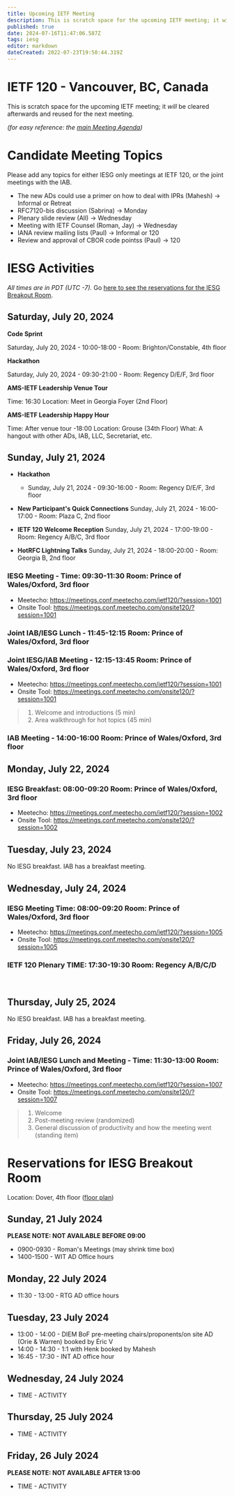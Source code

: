 ```yaml
---
title: Upcoming IETF Meeting
description: This is scratch space for the upcoming IETF meeting; it will be cleared afterwards and reused for the next meeting.
published: true
date: 2024-07-16T11:47:06.587Z
tags: iesg
editor: markdown
dateCreated: 2022-07-23T19:50:44.319Z
---
```


# IETF 120 - Vancouver, BC, Canada
This is scratch space for the upcoming IETF meeting; it *will* be cleared afterwards and reused for the next meeting. 

*(for easy reference: the [main Meeting Agenda](https://datatracker.ietf.org/meeting/agenda/))*

# Candidate Meeting Topics
Please add any topics for either IESG only meetings at IETF 120, or the joint meetings with the IAB.

- The new ADs could use a primer on how to deal with IPRs (Mahesh) -> Informal or Retreat
- RFC7120-bis discussion (Sabrina) -> Monday
- Plenary slide review (All) -> Wednesday
- Meeting with IETF Counsel (Roman, Jay) -> Wednesday
- IANA review mailing lists (Paul) -> Informal or 120
- Review and approval of CBOR code pointss (Paul) -> 120 

# IESG Activities
*All times are in PDT (UTC -7).* Go [here to see the reservations for the IESG Breakout Room](#IESGBreakoutRoom).

## Saturday, July 20, 2024

**Code Sprint**

Saturday, July 20, 2024 - 10:00-18:00 - Room: Brighton/Constable, 4th floor

**Hackathon**

Saturday, July 20, 2024 - 09:30-21:00 - Room: Regency D/E/F, 3rd floor
 

**AMS-IETF Leadership Venue Tour**

Time: 16:30 
Location: Meet in Georgia Foyer (2nd Floor)

**AMS-IETF Leadership Happy Hour**

Time: After venue tour -18:00
Location: Grouse (34th Floor)
What: A hangout with other ADs, IAB, LLC, Secretariat, etc.

## Sunday, July 21, 2024

- **Hackathon**

  - Sunday, July 21, 2024 - 09:30-16:00 - Room: Regency D/E/F, 3rd floor
  
- **New Participant's Quick Connections** Sunday, July 21, 2024 - 16:00-17:00 - Room: Plaza C, 2nd floor
- **IETF 120 Welcome Reception** Sunday, July 21, 2024 - 17:00-19:00 - Room: Regency A/B/C, 3rd floor
- **HotRFC Lightning Talks** Sunday, July 21, 2024 - 18:00-20:00 - Room: Georgia B, 2nd floor

### IESG Meeting - Time:  09:30-11:30 Room: Prince of Wales/Oxford, 3rd floor

* Meetecho: https://meetings.conf.meetecho.com/ietf120/?session=1001
* Onsite Tool: https://meetings.conf.meetecho.com/onsite120/?session=1001


### Joint IAB/IESG Lunch - 11:45-12:15 Room: Prince of Wales/Oxford, 3rd floor

### Joint IESG/IAB Meeting - 12:15-13:45 Room: Prince of Wales/Oxford, 3rd floor

* Meetecho: https://meetings.conf.meetecho.com/ietf120/?session=1001
* Onsite Tool: https://meetings.conf.meetecho.com/onsite120/?session=1001

>1. Welcome and introductions (5 min)
>2. Area walkthrough for hot topics (45 min)


### IAB Meeting - 14:00-16:00 Room: Prince of Wales/Oxford, 3rd floor



## Monday, July 22, 2024

### IESG Breakfast: 08:00-09:20   Room: Prince of Wales/Oxford, 3rd floor


* Meetecho:  https://meetings.conf.meetecho.com/ietf120/?session=1002
* Onsite Tool: https://meetings.conf.meetecho.com/onsite120/?session=1002
 
## Tuesday, July 23, 2024


No IESG breakfast. IAB has a breakfast meeting.
  
## Wednesday, July 24, 2024
### IESG Meeting Time: 08:00-09:20  Room: Prince of Wales/Oxford, 3rd floor

* Meetecho:  https://meetings.conf.meetecho.com/ietf120/?session=1005
* Onsite Tool:   https://meetings.conf.meetecho.com/onsite120/?session=1005
&nbsp;

### IETF 120 Plenary TIME: 17:30-19:30 Room: Regency A/B/C/D
&nbsp;
## Thursday, July 25, 2024

No IESG breakfast. IAB has a breakfast meeting.

## Friday, July 26, 2024

### Joint IAB/IESG Lunch and Meeting - Time: 11:30-13:00 Room: Prince of Wales/Oxford, 3rd floor

* Meetecho:  https://meetings.conf.meetecho.com/ietf120/?session=1007
* Onsite Tool:  https://meetings.conf.meetecho.com/onsite120/?session=1007

> 1. Welcome
> 2. Post-meeting review (randomized)
> 3. General discussion of productivity and how the meeting went (standing item)

# <a id="IESGBreakoutRoom"></a>Reservations for IESG Breakout Room

Location: Dover, 4th floor ([floor plan](https://datatracker.ietf.org/meeting/120/floor-plan?room=dover))


## Sunday, 21 July 2024
**PLEASE NOTE: NOT AVAILABLE BEFORE 09:00**

* 0900-0930 - Roman's Meetings (may shrink time box)
* 1400-1500 - WIT AD Office hours

## Monday, 22 July 2024

* 11:30 - 13:00 - RTG AD office hours

## Tuesday, 23 July 2024

* 13:00 - 14:00 - DIEM BoF pre-meeting chairs/proponents/on site AD (Orie & Warren) booked by Éric V
* 14:00 - 14:30 - 1:1 with Henk booked by Mahesh 
* 16:45 - 17:30 - INT AD office hour

## Wednesday, 24 July 2024

* TIME - ACTIVITY

## Thursday, 25 July 2024

* TIME - ACTIVITY


## Friday, 26 July 2024
**PLEASE NOTE: NOT AVAILABLE AFTER 13:00**

* TIME - ACTIVITY

